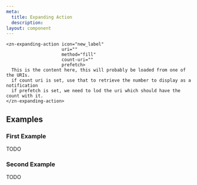 ```yaml
---
meta:
  title: Expanding Action
  description:
layout: component
---
```


```html:preview
<zn-expanding-action icon="new_label" 
                     uri=""
                     method="fill"
                     count-uri=""
                     prefetch>
  This is the content here, this will probably be loaded from one of the URIs.
  if count uri is set, use that to retrieve the number to display as a notification
  if prefetch is set, we need to lod the uri which should have the count with it.
</zn-expanding-action>
```

## Examples

### First Example

TODO

### Second Example

TODO
